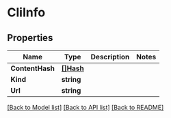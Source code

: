 # CliInfo

## Properties
Name | Type | Description | Notes
------------ | ------------- | ------------- | -------------
**ContentHash** | [**[]Hash**](hash.md) |  | 
**Kind** | **string** |  | 
**Url** | **string** |  | 

[[Back to Model list]](../README.md#documentation-for-models) [[Back to API list]](../README.md#documentation-for-api-endpoints) [[Back to README]](../README.md)


